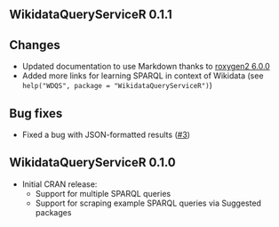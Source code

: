 WikidataQueryServiceR 0.1.1
---------------------------

## Changes

* Updated documentation to use Markdown thanks to [roxygen2 6.0.0](https://blog.rstudio.org/2017/02/01/roxygen2-6-0-0/)
* Added more links for learning SPARQL in context of Wikidata
  (see `help("WDQS", package = "WikidataQueryServiceR")`)

## Bug fixes

* Fixed a bug with JSON-formatted results ([#3](https://github.com/bearloga/WikidataQueryServiceR/issues/3))

WikidataQueryServiceR 0.1.0
---------------------------

* Initial CRAN release:
  - Support for multiple SPARQL queries
  - Support for scraping example SPARQL queries via Suggested packages
